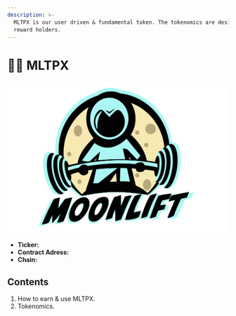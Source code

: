 ```yaml
---
description: >-
  MLTPX is our user driven & fundamental token. The tokenomics are designed to
  reward holders.
---
```


# 👩‍🚀 MLTPX

![](../.gitbook/assets/moonlift-logo-2.2-png.png)

* **Ticker:**
* **Contract Adress:**
* **Chain:**

## Contents

1. How to earn & use MLTPX.
2. Tokenomics.

##  



